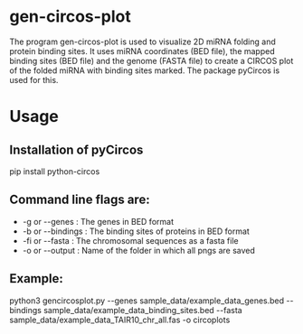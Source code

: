 # gen-circos-plot
The program gen-circos-plot is used to visualize 2D miRNA folding and protein binding sites. It uses miRNA coordinates (BED file), the mapped binding sites (BED file) and the genome (FASTA file) to create a CIRCOS plot of the folded miRNA with binding sites marked. The package pyCircos is used for this.

# Usage
## Installation of pyCircos
pip install python-circos
## Command line flags are:
- -g or --genes : The genes in BED format
- -b or --bindings : The binding sites of proteins in BED format
- -fi or --fasta : The chromosomal sequences as a fasta file
- -o or --output : Name of the folder in which all pngs are saved

## Example: 
python3 gencircosplot.py --genes sample_data/example_data_genes.bed --bindings sample_data/example_data_binding_sites.bed --fasta sample_data/example_data_TAIR10_chr_all.fas -o circoplots
